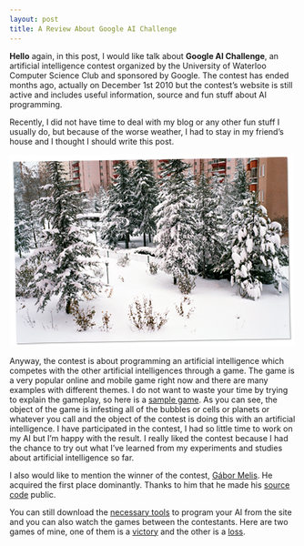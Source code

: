 ```yaml
---
layout: post
title: A Review About Google AI Challenge
---
```

**Hello** again, in this post, I would like talk about **Google AI Challenge**, an artificial intelligence contest organized by the University of Waterloo Computer Science Club and sponsored by Google. The contest has ended months ago, actually on December 1st 2010 but the contest’s website is still active and includes useful information, source and fun stuff about AI programming.

Recently, I did not have time to deal with my blog or any other fun stuff I usually do, but because of the worse weather, I had to stay in my friend’s house and I thought I should write this post.

![Alt text](/assets/2010/google_ai_challenge.jpg)  

Anyway, the contest is about programming an artificial intelligence which competes with the other artificial intelligences through a game. The game is a very popular online and mobile game right now and there are many examples with different themes. I do not want to waste your time by trying to explain the gameplay, so here is a [sample game](http://armorgames.com/play/2675/phage-wars). As you can see, the object of the game is infesting all of the bubbles or cells or planets or whatever you call and the object of the contest is doing this with an artificial intelligence. I have participated in the contest, I had so little time to work on my AI but I’m happy with the result. I really liked the contest because I had the chance to try out what I’ve learned from my experiments and studies about artificial intelligence so far.

I also would like to mention the winner of the contest, [Gábor Melis](http://quotenil.com). He acquired the first place dominantly. Thanks to him that he made his [source code](http://quotenil.com/git/?p=planet-wars.git) public.

You can still download the [necessary tools](http://ai-contest.com/starter_packages.php) to program your AI from the site and you can also watch the games between the contestants. Here are two games of mine, one of them is a [victory](http://ai-contest.com/visualizer.php?game_id=9453971) and the other is a [loss](http://ai-contest.com/visualizer.php?game_id=9452555).
